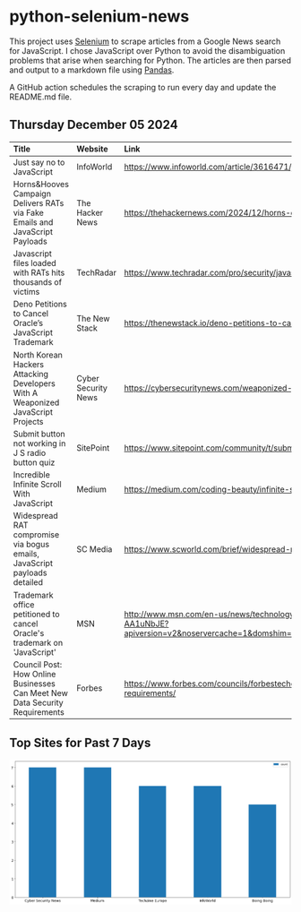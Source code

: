 # python-selenium-news

This project uses [Selenium](https://www.seleniumhq.org/) to scrape articles from a Google News search for JavaScript.
I chose JavaScript over Python to avoid the disambiguation problems that arise when searching for Python.
The articles are then parsed and output to a markdown file using [Pandas](https://pandas.pydata.org/).

A GitHub action schedules the scraping to run every day and update the README.md file.

## Thursday December 05 2024


| Title                                                                           | Website             | Link                                                                                                                                                                                                                                        |
|:--------------------------------------------------------------------------------|:--------------------|:--------------------------------------------------------------------------------------------------------------------------------------------------------------------------------------------------------------------------------------------|
| Just say no to JavaScript                                                       | InfoWorld           | https://www.infoworld.com/article/3616471/just-say-no-to-javascript.html                                                                                                                                                                    |
| Horns&Hooves Campaign Delivers RATs via Fake Emails and JavaScript Payloads     | The Hacker News     | https://thehackernews.com/2024/12/horns-campaign-delivers-rats-via-fake.html                                                                                                                                                                |
| Javascript files loaded with RATs hits thousands of victims                     | TechRadar           | https://www.techradar.com/pro/security/javascript-files-loaded-with-rats-hits-thousands-of-victims                                                                                                                                          |
| Deno Petitions to Cancel Oracle’s JavaScript Trademark                          | The New Stack       | https://thenewstack.io/deno-petitions-to-cancel-oracles-javascript-trademark/                                                                                                                                                               |
| North Korean Hackers Attacking Developers With A Weaponized JavaScript Projects | Cyber Security News | https://cybersecuritynews.com/weaponized-javascript-projects/                                                                                                                                                                               |
| Submit button not working in J S radio button quiz                              | SitePoint           | https://www.sitepoint.com/community/t/submit-button-not-working-in-j-s-radio-button-quiz/464527                                                                                                                                             |
| Incredible Infinite Scroll With JavaScript                                      | Medium              | https://medium.com/coding-beauty/infinite-scroll-javascript-cef0c8c887fc                                                                                                                                                                    |
| Widespread RAT compromise via bogus emails, JavaScript payloads detailed        | SC Media            | https://www.scworld.com/brief/widespread-rat-compromise-via-bogus-emails-javascript-payloads-detailed                                                                                                                                       |
| Trademark office petitioned to cancel Oracle's trademark on 'JavaScript'        | MSN                 | http://www.msn.com/en-us/news/technology/trademark-office-petitioned-to-cancel-oracles-trademark-on-javascript/ar-AA1uNbJE?apiversion=v2&noservercache=1&domshim=1&renderwebcomponents=1&wcseo=1&batchservertelemetry=1&noservertelemetry=1 |
| Council Post: How Online Businesses Can Meet New Data Security Requirements     | Forbes              | https://www.forbes.com/councils/forbestechcouncil/2024/12/02/how-online-businesses-can-meet-new-data-security-requirements/                                                                                                                 |
## Top Sites for Past 7 Days

![Graph of Top Sites](https://raw.githubusercontent.com/dan-mba/python-selenium-news/main/last-week.png)
